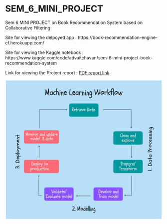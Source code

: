 # SEM_6_MINI_PROJECT
Sem 6 MINI PROJECT on Book Recommendation System based on Collaborative Filtering
<p align = "left">Site for viewing the delpoyed app : https://book-recommendation-engine-cf.herokuapp.com/ </p>
<p align = "left">Site for viewing the Kaggle notebook : https://www.kaggle.com/code/advaitchavan/sem-6-mini-project-book-recommendation-system </p>
<p>Link for viewing the Project report : <a href = https://github.com/ADVAIT135/SEM_6_MINI_PROJECT.github.io/blob/main/Sem_6_MiniProject_BookRecommenderEngine.pdf>PDF report link</a></p>

<p align="center"> <img src="https://github.com/ADVAIT135/SEM_6_MINI_PROJECT/blob/545f438a2e30a1b8ca86ecf4dd2144d9565630d0/IMG%20-%201.png" / height ="450"></p>
